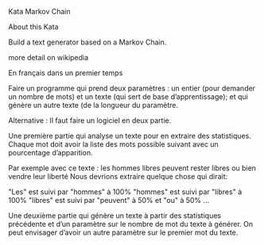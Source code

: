  Kata Markov Chain

About this Kata

Build a text generator based on a Markov Chain.

more detail on wikipedia

En français dans un premier temps

Faire un programme qui prend deux paramètres : un entier (pour demander un nombre de mots) et un texte (qui sert de base d’apprentissage); et qui génère un autre texte (de la longueur du paramètre.

Alternative : Il faut faire un logiciel en deux partie.

Une première partie qui analyse un texte pour en extraire des statistiques. Chaque mot doit avoir la liste des mots possible suivant avec un pourcentage d’apparition.

Par exemple avec ce texte : les hommes libres peuvent rester libres ou bien vendre leur liberté Nous devrions extraire quelque chose qui dirait:

"Les" est suivi par "hommes" à 100%
"hommes" est suivi par "libres" à 100%
"libres" est suivi par "peuvent" à 50% et "ou" à 50%
...

Une deuxième partie qui génère un texte à partir des statistiques précédente et d’un paramètre sur le nombre de mot du texte à générer. On peut envisager d’avoir un autre paramètre sur le premier mot du texte.